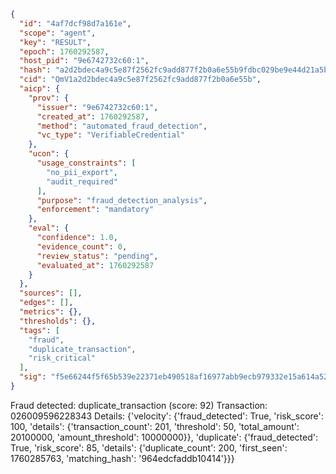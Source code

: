 ```json
{
  "id": "4af7dcf98d7a161e",
  "scope": "agent",
  "key": "RESULT",
  "epoch": 1760292587,
  "host_pid": "9e6742732c60:1",
  "hash": "a2d2bdec4a9c5e87f2562fc9add877f2b0a6e55b9fdbc029be9e44d21a5bf8a4",
  "cid": "QmV1a2d2bdec4a9c5e87f2562fc9add877f2b0a6e55b",
  "aicp": {
    "prov": {
      "issuer": "9e6742732c60:1",
      "created_at": 1760292587,
      "method": "automated_fraud_detection",
      "vc_type": "VerifiableCredential"
    },
    "ucon": {
      "usage_constraints": [
        "no_pii_export",
        "audit_required"
      ],
      "purpose": "fraud_detection_analysis",
      "enforcement": "mandatory"
    },
    "eval": {
      "confidence": 1.0,
      "evidence_count": 0,
      "review_status": "pending",
      "evaluated_at": 1760292587
    }
  },
  "sources": [],
  "edges": [],
  "metrics": {},
  "thresholds": {},
  "tags": [
    "fraud",
    "duplicate_transaction",
    "risk_critical"
  ],
  "sig": "f5e66244f5f65b539e22371eb490518af16977abb9ecb979332e15a614a52119"
}
```

Fraud detected: duplicate_transaction (score: 92)
Transaction: 026009596228343
Details: {'velocity': {'fraud_detected': True, 'risk_score': 100, 'details': {'transaction_count': 201, 'threshold': 50, 'total_amount': 20100000, 'amount_threshold': 10000000}}, 'duplicate': {'fraud_detected': True, 'risk_score': 85, 'details': {'duplicate_count': 200, 'first_seen': 1760285763, 'matching_hash': '964edcfaddb10414'}}}